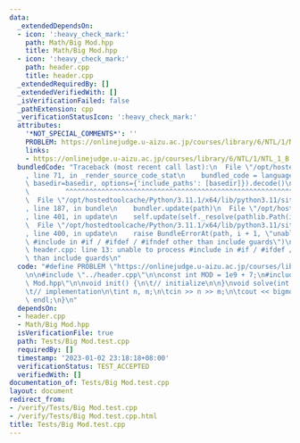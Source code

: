 ```yaml
---
data:
  _extendedDependsOn:
  - icon: ':heavy_check_mark:'
    path: Math/Big Mod.hpp
    title: Math/Big Mod.hpp
  - icon: ':heavy_check_mark:'
    path: header.cpp
    title: header.cpp
  _extendedRequiredBy: []
  _extendedVerifiedWith: []
  _isVerificationFailed: false
  _pathExtension: cpp
  _verificationStatusIcon: ':heavy_check_mark:'
  attributes:
    '*NOT_SPECIAL_COMMENTS*': ''
    PROBLEM: https://onlinejudge.u-aizu.ac.jp/courses/library/6/NTL/1/NTL_1_B
    links:
    - https://onlinejudge.u-aizu.ac.jp/courses/library/6/NTL/1/NTL_1_B
  bundledCode: "Traceback (most recent call last):\n  File \"/opt/hostedtoolcache/Python/3.11.1/x64/lib/python3.11/site-packages/onlinejudge_verify/documentation/build.py\"\
    , line 71, in _render_source_code_stat\n    bundled_code = language.bundle(stat.path,\
    \ basedir=basedir, options={'include_paths': [basedir]}).decode()\n          \
    \         ^^^^^^^^^^^^^^^^^^^^^^^^^^^^^^^^^^^^^^^^^^^^^^^^^^^^^^^^^^^^^^^^^^^^^^^^^^^^^^^^^\n\
    \  File \"/opt/hostedtoolcache/Python/3.11.1/x64/lib/python3.11/site-packages/onlinejudge_verify/languages/cplusplus.py\"\
    , line 187, in bundle\n    bundler.update(path)\n  File \"/opt/hostedtoolcache/Python/3.11.1/x64/lib/python3.11/site-packages/onlinejudge_verify/languages/cplusplus_bundle.py\"\
    , line 401, in update\n    self.update(self._resolve(pathlib.Path(included), included_from=path))\n\
    \  File \"/opt/hostedtoolcache/Python/3.11.1/x64/lib/python3.11/site-packages/onlinejudge_verify/languages/cplusplus_bundle.py\"\
    , line 400, in update\n    raise BundleErrorAt(path, i + 1, \"unable to process\
    \ #include in #if / #ifdef / #ifndef other than include guards\")\nonlinejudge_verify.languages.cplusplus_bundle.BundleErrorAt:\
    \ header.cpp: line 13: unable to process #include in #if / #ifdef / #ifndef other\
    \ than include guards\n"
  code: "#define PROBLEM \"https://onlinejudge.u-aizu.ac.jp/courses/library/6/NTL/1/NTL_1_B\"\
    \n\n#include \"../header.cpp\"\n\nconst int MOD = 1e9 + 7;\n#include \"../Math/Big\
    \ Mod.hpp\"\n\nvoid init() {\n\t// initialize\n\n}\nvoid solve(int &case_no) {\n\
    \t// implementation\n\tint n, m;\n\tcin >> n >> m;\n\tcout << bigmod(n, m) <<\
    \ endl;\n}\n"
  dependsOn:
  - header.cpp
  - Math/Big Mod.hpp
  isVerificationFile: true
  path: Tests/Big Mod.test.cpp
  requiredBy: []
  timestamp: '2023-01-02 23:18:18+08:00'
  verificationStatus: TEST_ACCEPTED
  verifiedWith: []
documentation_of: Tests/Big Mod.test.cpp
layout: document
redirect_from:
- /verify/Tests/Big Mod.test.cpp
- /verify/Tests/Big Mod.test.cpp.html
title: Tests/Big Mod.test.cpp
---
```

